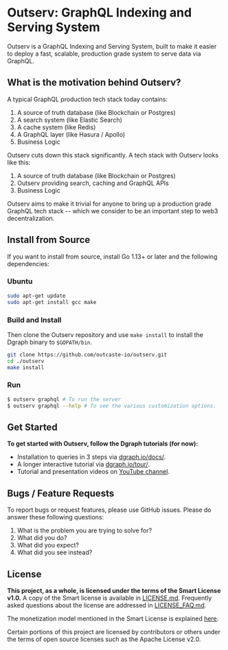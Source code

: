# Outserv: GraphQL Indexing and Serving System

Outserv is a GraphQL Indexing and Serving System, built to make it easier to
deploy a fast, scalable, production grade system to serve data via GraphQL.

## What is the motivation behind Outserv?

A typical GraphQL production tech stack today contains:

1. A source of truth database (like Blockchain or Postgres)
1. A search system (like Elastic Search)
1. A cache system (like Redis)
1. A GraphQL layer (like Hasura / Apollo)
1. Business Logic

Outserv cuts down this stack significantly. A tech stack with Outserv looks like
this:

1. A source of truth database (like Blockchain or Postgres)
1. Outserv providing search, caching and GraphQL APIs
1. Business Logic

Outserv aims to make it trivial for anyone to bring up a production grade
GraphQL tech stack -- which we consider to be an important step to web3
decentralization.

## Install from Source

If you want to install from source, install Go 1.13+ or later and the following dependencies:

### Ubuntu

```bash
sudo apt-get update
sudo apt-get install gcc make
```

### Build and Install

Then clone the Outserv repository and use `make install` to install the Dgraph binary to `$GOPATH/bin`.

```bash
git clone https://github.com/outcaste-io/outserv.git
cd ./outserv
make install
```

### Run

```bash
$ outserv graphql # To run the server
$ outserv graphql --help # To see the various customization options.
```

## Get Started
**To get started with Outserv, follow the Dgraph tutorials (for now):**

- Installation to queries in 3 steps via [dgraph.io/docs/](https://dgraph.io/docs/get-started/).
- A longer interactive tutorial via [dgraph.io/tour/](https://dgraph.io/tour/).
- Tutorial and
presentation videos on [YouTube channel](https://www.youtube.com/channel/UCghE41LR8nkKFlR3IFTRO4w/featured).

## Bugs / Feature Requests

To report bugs or request features, please use GitHub issues. Please do answer these
following questions:

1. What is the problem you are trying to solve for?
2. What did you do?
3. What did you expect?
4. What did you see instead?

## License

**This project, as a whole, is licensed under the terms of the Smart License
v1.0.** A copy of the Smart license is available in [LICENSE.md](LICENSE.md).
Frequently asked questions about the license are addressed in
[LICENSE_FAQ.md](LICENSE_FAQ.md).

The monetization model mentioned in the Smart License is explained
[here](/billing).

Certain portions of this project are licensed by contributors or others
under the terms of open source licenses such as the Apache License v2.0.

